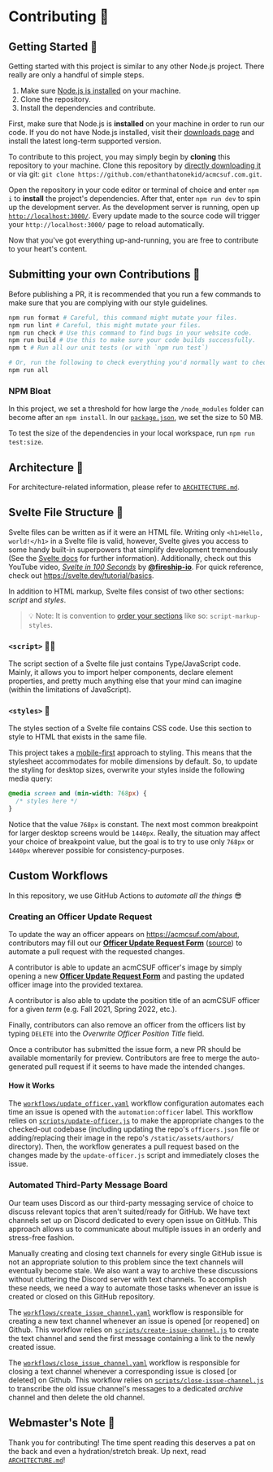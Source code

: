 # Contributing 🤝

## Getting Started 🦕

Getting started with this project is similar to any other Node.js project.
There really are only a handful of simple steps.

1. Make sure [Node.js is installed][node_dl] on your machine.
1. Clone the repository.
1. Install the dependencies and contribute.

First, make sure that Node.js is **installed** on your machine in order to run our code.
If you do not have Node.js installed, visit their [downloads page][node_dl] and install the latest long-term supported version.

To contribute to this project, you may simply begin by **cloning** this repository to your machine.
Clone this repository by [directly downloading it][ddl] or via git: `git clone https://github.com/ethanthatonekid/acmcsuf.com.git`.

Open the repository in your code editor or terminal of choice and enter `npm i` to **install** the project's dependencies.
After that, enter `npm run dev` to spin up the development server.
As the development server is running, open up [`http://localhost:3000/`](http://localhost:3000/).
Every update made to the source code will trigger your `http://localhost:3000/` page to reload automatically.

Now that you've got everything up-and-running, you are free to contribute to your heart's content.

## Submitting your own Contributions 🎉

Before publishing a PR, it is recommended that you run a few commands to make sure that you are complying with our style guidelines.

```bash
npm run format # Careful, this command might mutate your files.
npm run lint # Careful, this might mutate your files.
npm run check # Use this command to find bugs in your website code.
npm run build # Use this to make sure your code builds successfully.
npm t # Run all our unit tests (or with `npm run test`)

# Or, run the following to check everything you'd normally want to check.
npm run all
```

### NPM Bloat

In this project, we set a threshold for how large the `/node_modules` folder can become after an `npm install`.
In our [`package.json`](package.json), we set the size to 50 MB.

To test the size of the dependencies in your local workspace, run `npm run test:size`.

## Architecture 🗿

For architecture-related information, please refer to [`ARCHITECTURE.md`](ARCHITECTURE.md).

## Svelte File Structure 📄

Svelte files can be written as if it were an HTML file.
Writing only `<h1>Hello, world!</h1>` in a Svelte file is valid, however, Svelte gives you access to some handy built-in superpowers that simplify development tremendously (See the [Svelte docs][svelte_docs] for further information).
Additionally, check out this YouTube video, [_Svelte in 100 Seconds_](https://youtu.be/rv3Yq-B8qp4) by [**@fireship-io**](https://github.com/fireship-io).
For quick reference, check out <https://svelte.dev/tutorial/basics>.

In addition to HTML markup, Svelte files consist of two other sections: _script_ and _styles_.

> 💡 Note: It is convention to [order your sections][svelte_sort_order] like so: `script-markup-styles`.

### `<script>` 👨‍💻

The script section of a Svelte file just contains Type/JavaScript code.
Mainly, it allows you to import helper components, declare element properties, and pretty much anything else that your mind can imagine (within the limitations of JavaScript).

### `<styles>` 💅

The styles section of a Svelte file contains CSS code.
Use this section to style to HTML that exists in the same file.

This project takes a [mobile-first][mobile_first_info] approach to styling.
This means that the stylesheet accommodates for mobile dimensions by default.
So, to update the styling for desktop sizes, overwrite your styles inside the following media query:

```css
@media screen and (min-width: 768px) {
  /* styles here */
}
```

Notice that the value `768px` is constant.
The next most common breakpoint for larger desktop screens would be `1440px`.
Really, the situation may affect your choice of breakpoint value, but the goal is to try to use only `768px` or `1440px` wherever possible for consistency-purposes.

## Custom Workflows

In this repository, we use GitHub Actions to _automate all the things_ 😎

### Creating an Officer Update Request

To update the way an officer appears on <https://acmcsuf.com/about>, contributors may fill out our [**Officer Update Request Form**](https://github.com/EthanThatOneKid/acmcsuf.com/issues/new?assignees=&labels=automation%3Aofficer&template=officer_update_request.yaml&title=%5BOFFICER_AUTOMATION%5D) ([source](https://github.com/EthanThatOneKid/acmcsuf.com/blob/main/.github/ISSUE_TEMPLATE/officer_update_request.yaml)) to automate a pull request with the requested changes.

A contributor is able to update an acmCSUF officer's image by simply opening a new [**Officer Update Request Form**](https://github.com/EthanThatOneKid/acmcsuf.com/issues/new?assignees=&labels=automation%3Aofficer&template=officer_update_request.yaml&title=%5BOFFICER_AUTOMATION%5D) and pasting the updated officer image into the provided textarea.

A contributor is also able to update the position title of an acmCSUF officer for a given _term_ (e.g. Fall 2021, Spring 2022, etc.).

Finally, contributors can also remove an officer from the officers list by typing `DELETE` into the _Overwrite Officer Position Title_ field.

Once a contributor has submitted the issue form, a new PR should be available momentarily for preview.
Contributors are free to merge the auto-generated pull request if it seems to have made the intended changes.

#### How it Works

The [`workflows/update_officer.yaml`](https://github.com/EthanThatOneKid/acmcsuf.com/blob/main/.github/workflows/update_officer.yaml) workflow configuration automates each time an issue is opened with the `automation:officer` label.
This workflow relies on [`scripts/update-officer.js`](https://github.com/EthanThatOneKid/acmcsuf.com/blob/main/scripts/update-officer.js) to make the appropriate changes to the checked-out codebase (including updating the repo's `officers.json` file or adding/replacing their image in the repo's `/static/assets/authors/` directory).
Then, the workflow generates a pull request based on the changes made by the `update-officer.js` script and immediately closes the issue.

### Automated Third-Party Message Board

Our team uses Discord as our third-party messaging service of choice to discuss relevant topics that aren't suited/ready for GitHub.
We have text channels set up on Discord dedicated to every open issue on GitHub.
This approach allows us to communicate about multiple issues in an orderly and stress-free fashion.

Manually creating and closing text channels for every single GitHub issue is not an appropriate solution to this problem since the text channels will eventually become stale.
We also want a way to archive these discussions without cluttering the Discord server with text channels.
To accomplish these needs, we need a way to automate those tasks whenever an issue is created or closed on this GitHub repository.

The [`workflows/create_issue_channel.yaml`](https://github.com/EthanThatOneKid/acmcsuf.com/blob/main/.github/workflows/create_issue_channel.yaml) workflow is responsible for creating a new text channel whenever an issue is opened [or reopened] on Github.
This workflow relies on [`scripts/create-issue-channel.js`](https://github.com/EthanThatOneKid/acmcsuf.com/blob/main/scripts/create-issue-channel.js) to create the text channel and send the first message containing a link to the newly created issue.

The [`workflows/close_issue_channel.yaml`](https://github.com/EthanThatOneKid/acmcsuf.com/blob/main/.github/workflows/close_issue_channel.yaml) workflow is responsible for closing a text channel whenever a corresponding issue is closed [or deleted] on Github.
This workflow relies on [`scripts/close-issue-channel.js`](https://github.com/EthanThatOneKid/acmcsuf.com/blob/main/scripts/close-issue-channel.js) to transcribe the old issue channel's messages to a dedicated _archive_ channel and then delete the old channel.

## Webmaster's Note 📝

Thank you for contributing!
The time spent reading this deserves a pat on the back and even a hydration/stretch break.
Up next, read [`ARCHITECTURE.md`](ARCHITECTURE.md)!

[ddl]: https://etok.codes/acmcsuf.com/archive/main.zip
[node_dl]: https://nodejs.org/en/download/
[svelte_home]: https://svelte.dev/
[svelte_docs]: https://svelte.dev/docs/
[mobile_first_info]: https://developer.mozilla.org/en-US/docs/Web/Progressive_web_apps/Responsive/Mobile_first
[svelte_sort_order]: https://github.com/sveltejs/prettier-plugin-svelte#svelte-sort-order
